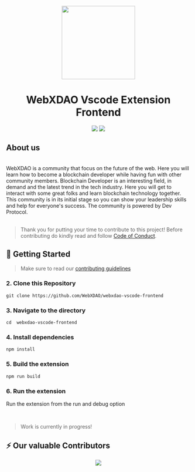 <p align="center">
<img src="https://user-images.githubusercontent.com/72812470/208891272-0c567627-3191-4313-968c-ac32677ee1b8.png" width=200px height=200px>
<h1 align="center">WebXDAO Vscode Extension Frontend</h1>
<p>
<p align="center">
<img src="https://img.shields.io/github/license/WebXDAO/webxdao-vscode-frontend?style=social" />
<img src="https://img.shields.io/github/stars/WebXDAO/webxdao-vscode-frontend?style=social" />
</p>

  
## About us
<br/>
WebXDAO is a community that focus on the future of the web. Here you will learn how to become a blockchain developer while having fun with other community members. Blockchain Developer is an interesting field, in demand and the latest trend in the tech industry. Here you will get to interact with some great folks and learn blockchain technology together. This community is in its initial stage so you can show your leadership skills and help for everyone's success. The community is powered by Dev Protocol.

<br/>
<br/>

> Thank you for putting your time to contribute to this project!
> Before contributing do kindly read and follow [Code of Conduct](./CODE_OF_CONDUCT.md).
 

## 🚀 Getting Started

> Make sure to read our [contributing guidelines](https://github.com/WebXDAO/webxdao-vscode-frontend/blob/main/CONTRIBUTING.md)

### 2\. Clone this Repository

```
git clone https://github.com/WebXDAO/webxdao-vscode-frontend
```

### 3\. Navigate to the directory

```
cd  webxdao-vscode-frontend
```

### 4\. Install dependencies

```
npm install
```

### 5\. Build the extension

```
npm run build
```

### 6\. Run the extension

Run the extension from the run and debug option

<br/>

> Work is currently in progress!

## ⚡ Our valuable Contributors

<p align="center"><a href="https://github.com/WebXDAO/webxdao-vscode-frontend/graphs/contributors">
  <img src="https://contributors-img.web.app/image?repo=WebXDAO/webxdao-vscode-frontend" />
</a></p>
